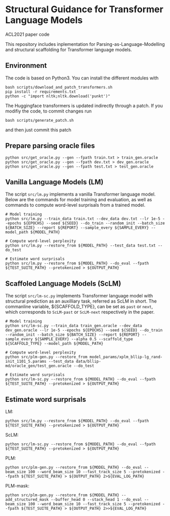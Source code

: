 # Structural Guidance for Transformer Language Models

ACL2021 paper code

This repository includes inplementation for Parsing-as-Language-Modelling and structural scaffolding for Transformer language models.

## Environment

The code is based on Python3. You can install the different modules with
```
bash scripts/download_and_patch_transformers.sh
pip install -r requirements.txt
python -c "import nltk;nltk.download('punkt')"
```

The Huggingface transformers is updated indirectly through a patch. If you
modifiy the code, to commit changes run

```
bash scripts/generate_patch.sh
```

and then just commit this patch


## Prepare parsing oracle files 

```
python src/get_oracle.py --gen --fpath train.txt > train_gen.oracle
python src/get_oracle.py --gen --fpath dev.txt > dev_gen.oracle
python src/get_oracle.py --gen --fpath test.txt > test_gen.oracle
```

## Vanilla Language Models (LM)

The script `src/lm.py` implements a vanilla Transformer language model. Below are the commands for model training and evaluation, as well as commands to compute word-level surprisals from a trained model.

```
# Model training
python src/lm.py --train_data train.txt --dev_data dev.txt --lr 1e-5 --epochs ${EPOCHS} --seed ${SEED} --do_train --random_init --batch_size ${BATCH_SIZE} --report ${REPORT} --sample_every ${SAMPLE_EVERY} --model_path ${MODEL_PATH}

# Compute word-level perplexity
python src/lm.py --restore_from ${MODEL_PATH} --test_data test.txt --do_test

# Estimate word surprisals
python src/lm.py --restore_from ${MODEL_PATH} --do_eval --fpath ${TEST_SUITE_PATH} --pretokenized > ${OUTPUT_PATH}
```

## Scaffoled Language Models (ScLM)

The script `src/lm-sc.py` implements Transformer language model with structural prediction as an auxilliary task, referred as ScLM in short. The commanline variable, ${SCAFFOLD_TYPE}, can be set as `past` or `next`, which corresponds to `ScLM-past` or `ScLM-next` respectively in the paper.

```
# Model training  
python src/lm-sc.py --train_data train_gen.oracle --dev_data dev_gen.oracle --lr 1e-5 --epochs ${EPOCHS} --seed ${SEED} --do_train --random_init --batch_size ${BATCH_SIZE} --report ${REPORT} --sample_every ${SAMPLE_EVERY} --alpha 0.5 --scaffold_type ${SCAFFOLD_TYPE} --model_path ${MODEL_PATH}

# Compute word-level perplexity
python src/plm-gen.py --restore_from model_params/xplm_bllip-lg_rand-init_1101_5.params --test_data data/bllip-md/oracle_gen/test_gen.oracle --do_test

# Estimate word surprisals
python src/lm-sc.py --restore_from ${MODEL_PATH} --do_eval --fpath ${TEST_SUITE_PATH} --pretokenized > ${OUTPUT_PATH}
```

## Estimate word surprisals

LM:
```
python src/lm.py --restore_from ${MODEL_PATH} --do_eval --fpath ${TEST_SUITE_PATH} --pretokenized > ${OUTPUT_PATH}
```

ScLM:
```
python src/lm-sc.py --restore_from ${MODEL_PATH} --do_eval --fpath ${TEST_SUITE_PATH} --pretokenized > ${OUTPUT_PATH}
```

PLM:
```
python src/plm-gen.py --restore_from ${MODEL_PATH} --do_eval --beam_size 100 --word_beam_size 10 --fast_track_size 5 --pretokenized --fpath ${TEST_SUITE_PATH} > ${OUTPUT_PATH} 2>${EVAL_LOG_PATH}
```

PLM-mask:
```
python src/plm-gen.py --restore_from ${MODEL_PATH} --add_structured_mask --buffer_head 0 --stack_head 1 --do_eval --beam_size 100 --word_beam_size 10 --fast_track_size 5 --pretokenized --fpath ${TEST_SUITE_PATH} > ${OUTPUT_PATH} 2>>${EVAL_LOG_PATH}
```
